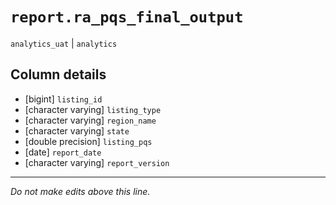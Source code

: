 # `report.ra_pqs_final_output`
`analytics_uat` | `analytics`

## Column details
* [bigint]    `listing_id`
* [character varying] `listing_type`
* [character varying] `region_name`
* [character varying] `state`
* [double precision] `listing_pqs`
* [date]      `report_date`
* [character varying] `report_version`

-------------------------------------------------------------------------------
*Do not make edits above this line.*
